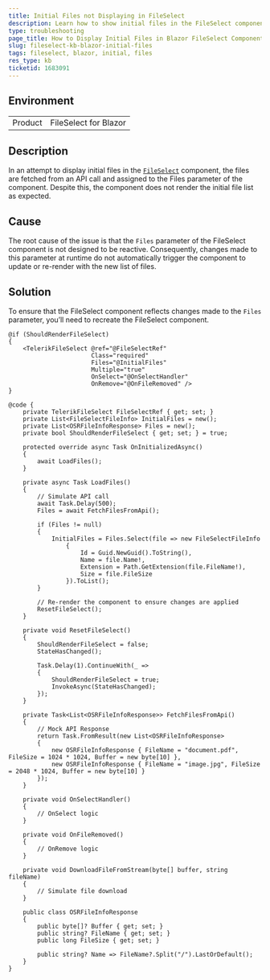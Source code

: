 ```yaml
---
title: Initial Files not Displaying in FileSelect
description: Learn how to show initial files in the FileSelect component for Blazor.
type: troubleshooting
page_title: How to Display Initial Files in Blazor FileSelect Component
slug: fileselect-kb-blazor-initial-files
tags: fileselect, blazor, initial, files
res_type: kb
ticketid: 1683091
---
```


## Environment

<table>
	<tbody>
		<tr>
			<td>Product</td>
			<td>FileSelect for Blazor</td>
		</tr>
	</tbody>
</table>

## Description

In an attempt to display initial files in the [`FileSelect`](slug:fileselect-overview) component, the files are fetched from an API call and assigned to the Files parameter of the component. Despite this, the component does not render the initial file list as expected.

## Cause

The root cause of the issue is that the `Files` parameter of the FileSelect component is not designed to be reactive. Consequently, changes made to this parameter at runtime do not automatically trigger the component to update or re-render with the new list of files.

## Solution

To ensure that the FileSelect component reflects changes made to the `Files` parameter, you’ll need to recreate the FileSelect component.

`````Razor
@if (ShouldRenderFileSelect)
{
    <TelerikFileSelect @ref="@FileSelectRef"
                       Class="required"
                       Files="@InitialFiles"
                       Multiple="true"
                       OnSelect="@OnSelectHandler"
                       OnRemove="@OnFileRemoved" />
}

@code {
    private TelerikFileSelect FileSelectRef { get; set; }
    private List<FileSelectFileInfo> InitialFiles = new();
    private List<OSRFileInfoResponse> Files = new();
    private bool ShouldRenderFileSelect { get; set; } = true;

    protected override async Task OnInitializedAsync()
    {
        await LoadFiles();
    }

    private async Task LoadFiles()
    {
        // Simulate API call
        await Task.Delay(500);
        Files = await FetchFilesFromApi();

        if (Files != null)
        {
            InitialFiles = Files.Select(file => new FileSelectFileInfo
                {
                    Id = Guid.NewGuid().ToString(),
                    Name = file.Name!,
                    Extension = Path.GetExtension(file.FileName!),
                    Size = file.FileSize
                }).ToList();
        }

        // Re-render the component to ensure changes are applied
        ResetFileSelect();
    }

    private void ResetFileSelect()
    {
        ShouldRenderFileSelect = false;
        StateHasChanged();

        Task.Delay(1).ContinueWith(_ =>
        {
            ShouldRenderFileSelect = true;
            InvokeAsync(StateHasChanged);
        });
    }

    private Task<List<OSRFileInfoResponse>> FetchFilesFromApi()
    {
        // Mock API Response
        return Task.FromResult(new List<OSRFileInfoResponse>
        {
            new OSRFileInfoResponse { FileName = "document.pdf", FileSize = 1024 * 1024, Buffer = new byte[10] },
            new OSRFileInfoResponse { FileName = "image.jpg", FileSize = 2048 * 1024, Buffer = new byte[10] }
        });
    }

    private void OnSelectHandler()
    {
        // OnSelect logic
    }

    private void OnFileRemoved()
    {
        // OnRemove logic
    }

    private void DownloadFileFromStream(byte[] buffer, string fileName)
    {
        // Simulate file download
    }

    public class OSRFileInfoResponse
    {
        public byte[]? Buffer { get; set; }
        public string? FileName { get; set; }
        public long FileSize { get; set; }

        public string? Name => FileName?.Split("/").LastOrDefault();
    }
}
`````
